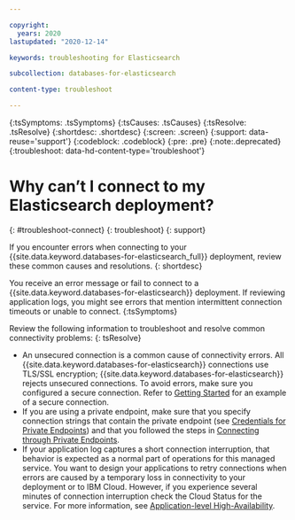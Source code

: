 ```yaml
---

copyright:
  years: 2020
lastupdated: "2020-12-14"

keywords: troubleshooting for Elasticsearch

subcollection: databases-for-elasticsearch

content-type: troubleshoot

---
```


{:tsSymptoms: .tsSymptoms}
{:tsCauses: .tsCauses}
{:tsResolve: .tsResolve}
{:shortdesc: .shortdesc}
{:screen: .screen}
{:support: data-reuse='support'}
{:codeblock: .codeblock}
{:pre: .pre}
{:note:.deprecated}
{:troubleshoot: data-hd-content-type='troubleshoot'}


# Why can’t I connect to my Elasticsearch deployment?
{: #troubleshoot-connect}
{: troubleshoot}
{: support}

If you encounter errors when connecting to your {{site.data.keyword.databases-for-elasticsearch_full}} deployment, review these common causes and resolutions.
{: shortdesc}

You receive an error message or fail to connect to a {{site.data.keyword.databases-for-elasticsearch}} deployment.  If reviewing application logs, you might see errors that mention intermittent connection timeouts or unable to connect.
{:tsSymptoms}

Review the following information to troubleshoot and resolve common connectivity problems:
{: tsResolve}
* An unsecured connection is a common cause of connectivity errors.  All {{site.data.keyword.databases-for-elasticsearch}} connections use TLS/SSL encryption; {{site.data.keyword.databases-for-elasticsearch}} rejects unsecured connections.  To avoid errors, make sure you configured a secure connection.  Refer to [Getting Started](/docs/databases-for-elasticsearch?topic=databases-for-elasticsearch-getting-started) for an example of a secure connection.
* If you are using a private endpoint, make sure that you specify connection strings that contain the private endpoint (see [Credentials for Private Endpoints](/docs/databases-for-elasticsearch?topic=cloud-databases-service-endpoints#credentials-for-private-endpoints)) and that you followed the steps in [Connecting through Private Endpoints](/docs/databases-for-elasticsearch?topic=cloud-databases-service-endpoints#private-endpoint-connections).
* If your application log captures a short connection interruption, that behavior is expected as a normal part of operations for this managed service. You want to design your applications to retry connections when errors are caused by a temporary loss in connectivity to your deployment or to IBM Cloud. However, if you experience several minutes of connection interruption check the Cloud Status for the service. For more information, see [Application-level High-Availability](/docs/databases-for-elasticsearch?topic=databases-for-elasticsearch-high-availability#application-level-high-availability).

